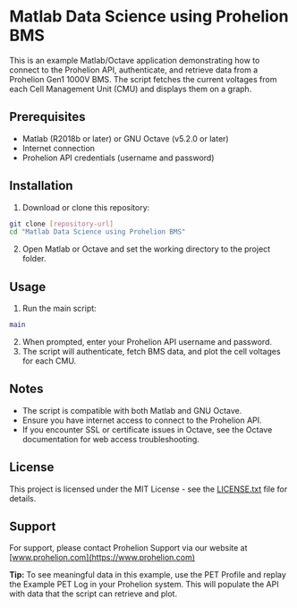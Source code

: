 # Matlab Data Science using Prohelion BMS

This is an example Matlab/Octave application demonstrating how to connect to the Prohelion API, authenticate, and retrieve data from a Prohelion Gen1 1000V BMS. The script fetches the current voltages from each Cell Management Unit (CMU) and displays them on a graph.

## Prerequisites

- Matlab (R2018b or later) or GNU Octave (v5.2.0 or later)
- Internet connection
- Prohelion API credentials (username and password)

## Installation

1. Download or clone this repository:

```bash
git clone [repository-url]
cd "Matlab Data Science using Prohelion BMS"
```

2. Open Matlab or Octave and set the working directory to the project folder.

## Usage

1. Run the main script:

```matlab
main
```

2. When prompted, enter your Prohelion API username and password.
3. The script will authenticate, fetch BMS data, and plot the cell voltages for each CMU.

## Notes

- The script is compatible with both Matlab and GNU Octave.
- Ensure you have internet access to connect to the Prohelion API.
- If you encounter SSL or certificate issues in Octave, see the Octave documentation for web access troubleshooting.

## License

This project is licensed under the MIT License - see the [LICENSE.txt](../LICENSE.txt) file for details.

## Support

For support, please contact Prohelion Support via our website at [www.prohelion.com](https://www.prohelion.com)

**Tip:** To see meaningful data in this example, use the PET Profile and replay the Example PET Log in your Prohelion system. This will populate the API with data that the script can retrieve and plot. 